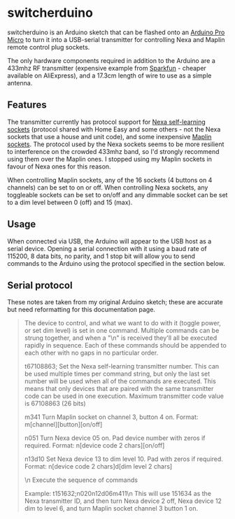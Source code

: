 # switcherduino

switcherduino is an Arduino sketch that can be flashed onto an [Arduino Pro Micro](https://www.sparkfun.com/products/12640) to turn it into a USB-serial transmitter for controlling Nexa and Maplin remote control plug sockets.

The only hardware components required in addition to the Arduino are a 433mhz RF transmitter (expensive example from [Sparkfun](https://www.sparkfun.com/products/10534) - cheaper available on AliExpress), and a 17.3cm length of wire to use as a simple antenna.

## Features

The transmitter currently has protocol support for [Nexa self-learning sockets](http://www.clasohlson.com/uk/Nexa-EYCR-250UK-Dimmable-Remote-Switch-Receiver/18-2653) (protocol shared with Home Easy and some others - not the Nexa sockets that use a house and unit code), and some inexpensive [Maplin sockets](http://www.maplin.co.uk/p/remote-controlled-mains-sockets-5-pack-n38hn). The protocol used by the Nexa sockets seems to be more resilient to interference on the crowded 433mhz band, so I'd strongly recommend using them over the Maplin ones. I stopped using my Maplin sockets in favour of Nexa ones for this reason.

When controlling Maplin sockets, any of the 16 sockets (4 buttons on 4 channels) can be set to on or off. When controlling Nexa sockets, any toggleable sockets can be set to on/off and any dimmable socket can be set to a dim level between 0 (off) and 15 (max).

## Usage

When connected via USB, the Arduino will appear to the USB host as a serial device. Opening a serial connection with it using a baud rate of 115200, 8 data bits, no parity, and 1 stop bit will allow you to send commands to the Arduino using the protocol specified in the section below.

## Serial protocol

These notes are taken from my original Arduino sketch; these are accurate but need reformatting for this documentation page.

> The device to control, and what we want to do with it (toggle power, or set dim level) is set in one command.
> Multiple commands can be strung together, and when a "\n" is received they'll all be executed rapidly in sequence.
> Each of these commands should be appended to each other with no gaps in no particular order.
>
> t67108863;
> Set the Nexa self-learning transmitter number. This can be used multiple times per command string, but only the last
> set number will be used when all of the commands are executed. This means that only devices that are paired with the
> same transmitter code can be used in one execution. Maximum transmitter code value is 67108863 (26 bits)
>
> m341
> Turn Maplin socket on channel 3, button 4 on. Format: m[channel][button][on/off]
>
> n051
> Turn Nexa device 05 on. Pad device number with zeros if required. Format: n[device code 2 chars][on/off]
>
> n13d10
> Set Nexa device 13 to dim level 10. Pad with zeros if required. Format: n[device code 2 chars]d[dim level 2 chars]
>
> \n
> Execute the sequence of commands
>
>
> Example:
> t151632;n020n12d06m411\n
> This will use 151634 as the Nexa transmitter ID, and then turn Nexa device 2 off, Nexa device 12 dim to level 6, and turn Maplin socket channel 3 button 1 on.
